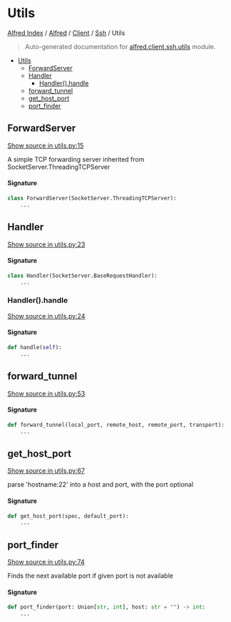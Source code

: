 # Utils

[Alfred Index](../../../README.md#alfred-index) /
[Alfred](../../index.md#alfred) /
[Client](../index.md#client) /
[Ssh](./index.md#ssh) /
Utils

> Auto-generated documentation for [alfred.client.ssh.utils](../../../../alfred/client/ssh/utils.py) module.

- [Utils](#utils)
  - [ForwardServer](#forwardserver)
  - [Handler](#handler)
    - [Handler().handle](#handler()handle)
  - [forward_tunnel](#forward_tunnel)
  - [get_host_port](#get_host_port)
  - [port_finder](#port_finder)

## ForwardServer

[Show source in utils.py:15](../../../../alfred/client/ssh/utils.py#L15)

A simple TCP forwarding server inherited from SocketServer.ThreadingTCPServer

#### Signature

```python
class ForwardServer(SocketServer.ThreadingTCPServer):
    ...
```



## Handler

[Show source in utils.py:23](../../../../alfred/client/ssh/utils.py#L23)

#### Signature

```python
class Handler(SocketServer.BaseRequestHandler):
    ...
```

### Handler().handle

[Show source in utils.py:24](../../../../alfred/client/ssh/utils.py#L24)

#### Signature

```python
def handle(self):
    ...
```



## forward_tunnel

[Show source in utils.py:53](../../../../alfred/client/ssh/utils.py#L53)

#### Signature

```python
def forward_tunnel(local_port, remote_host, remote_port, transport):
    ...
```



## get_host_port

[Show source in utils.py:67](../../../../alfred/client/ssh/utils.py#L67)

parse 'hostname:22' into a host and port, with the port optional

#### Signature

```python
def get_host_port(spec, default_port):
    ...
```



## port_finder

[Show source in utils.py:74](../../../../alfred/client/ssh/utils.py#L74)

Finds the next available port if given port is not available

#### Signature

```python
def port_finder(port: Union[str, int], host: str = "") -> int:
    ...
```


